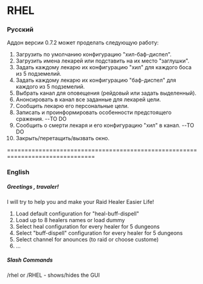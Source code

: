 <h1>RHEL</h1>
<h3>Русский</h3>
Аддон версии 0.7.2 может проделать следующую работу:

1. Загрузить по умолчанию конфигурацию "хил-баф-диспел".
2. Загрузить имена лекарей или подставить на их место "заглушки".
3. Задать каждому лекарю их конфигурацию "хил" для каждого боса из 5 подземелий.
4. Задать каждому лекарю их конфигурацию "баф-диспел" для каждого из 5 подземелий.
5. Выбрать канал для оповещения (рейдовый или задать выделенный).
6. Анонсировать в канал все заданные для лекарей цели.
7. Сообщить лекарю его персональные цели.
8. Записать и проинформировать особенности предстоящего сражения. --TO DO
9. Сообщить о смерти лекаря и его конфигурацию "хил" в канал. --TO DO
10. Закрыть/перетащить/вызвать окно.

===============================================================================

<h3>English</h3>
<h5>Greetings , travaler!</h3>
<p><div>I will try to help you and make your Raid Healer Easier Life!<div></p>
<ol>
<li style="text-align: justify;">Load default configuration for "heal-buff-dispell"</li>
<li style="text-align: justify;">Load up to 8 healers names or load dummy</li>
<li style="text-align: justify;">Select heal configuration for every healer for 5 dungeons</li>
<li style="text-align: justify;">Select "buff-dispell" configuration for every healer for 5 dungeons</li>
<li style="text-align: justify;">Select channel for anounces (to raid or choose custome)</li>
<li style="text-align: justify;">...</li>
</ol>

<h5>Slash Commands</h5>
<div>/rhel or /RHEL - shows/hides the GUI</div>



